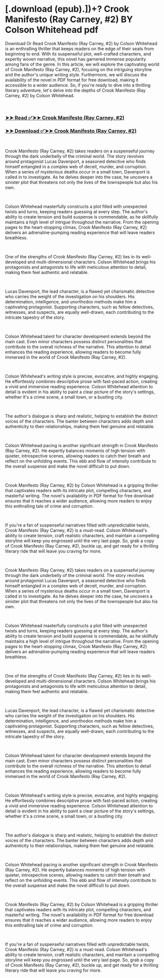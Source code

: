 # [.download (epub).])+? Crook Manifesto (Ray Carney, #2) BY Colson Whitehead pdf

<p>Download Or Read Crook Manifesto (Ray Carney, #2) by Colson Whitehead is an enthralling thriller that keeps readers on the edge of their seats from beginning to end. With its suspenseful plot, well-crafted characters, and expertly woven narrative, this novel has garnered immense popularity among fans of the genre. In this article, we will explore the captivating world of Crook Manifesto (Ray Carney, #2), focusing on the intriguing storyline and the author's unique writing style. Furthermore, we will discuss the availability of the novel in PDF format for free download, making it accessible to a wider audience. So, if you're ready to dive into a thrilling literary adventure, let's delve into the depths of Crook Manifesto (Ray Carney, #2) by Colson Whitehead.</p>
<p>&nbsp;</p>

### [➤➤ Read ✅➤➤ Crook Manifesto (Ray Carney, #2)](https://pdf2worldwide.blogspot.com/id/60585667)

### [➤➤ Download ✅➤➤ Crook Manifesto (Ray Carney, #2)](https://pdf2worldwide.blogspot.com/id/60585667)

<p>&nbsp;</p>
<p>Crook Manifesto (Ray Carney, #2) takes readers on a suspenseful journey through the dark underbelly of the criminal world. The story revolves around protagonist Lucas Davenport, a seasoned detective who finds himself entangled in a complex web of deceit, murder, and corruption. When a series of mysterious deaths occur in a small town, Davenport is called in to investigate. As he delves deeper into the case, he uncovers a sinister plot that threatens not only the lives of the townspeople but also his own.</p>
<p>&nbsp;</p>
<p>Colson Whitehead masterfully constructs a plot filled with unexpected twists and turns, keeping readers guessing at every step. The author's ability to create tension and build suspense is commendable, as he skillfully maintains a high level of intrigue throughout the narrative. From the opening pages to the heart-stopping climax, Crook Manifesto (Ray Carney, #2) delivers an adrenaline-pumping reading experience that will leave readers breathless.</p>
<p>&nbsp;</p>
<p>One of the strengths of Crook Manifesto (Ray Carney, #2) lies in its well-developed and multi-dimensional characters. Colson Whitehead brings his protagonists and antagonists to life with meticulous attention to detail, making them feel authentic and relatable.</p>
<p>&nbsp;</p>
<p>Lucas Davenport, the lead character, is a flawed yet charismatic detective who carries the weight of the investigation on his shoulders. His determination, intelligence, and unorthodox methods make him a captivating protagonist. Supporting characters, such as fellow detectives, witnesses, and suspects, are equally well-drawn, each contributing to the intricate tapestry of the story.</p>
<p>&nbsp;</p>
<p>Colson Whitehead talent for character development extends beyond the main cast. Even minor characters possess distinct personalities that contribute to the overall richness of the narrative. This attention to detail enhances the reading experience, allowing readers to become fully immersed in the world of Crook Manifesto (Ray Carney, #2).</p>
<p>&nbsp;</p>
<p>Colson Whitehead's writing style is precise, evocative, and highly engaging. He effortlessly combines descriptive prose with fast-paced action, creating a vivid and immersive reading experience. Colson Whitehead attention to detail is evident in his ability to paint a clear picture of the story's settings, whether it's a crime scene, a small town, or a bustling city.</p>
<p>&nbsp;</p>
<p>The author's dialogue is sharp and realistic, helping to establish the distinct voices of the characters. The banter between characters adds depth and authenticity to their relationships, making them feel genuine and relatable.</p>
<p>&nbsp;</p>
<p>Colson Whitehead pacing is another significant strength in Crook Manifesto (Ray Carney, #2). He expertly balances moments of high tension with quieter, introspective scenes, allowing readers to catch their breath and reflect on the unfolding events. This ebb and flow of intensity contribute to the overall suspense and make the novel difficult to put down.</p>
<p>&nbsp;</p>
<p>Crook Manifesto (Ray Carney, #2) by Colson Whitehead is a gripping thriller that captivates readers with its intricate plot, compelling characters, and masterful writing. The novel's availability in PDF format for free download ensures that it reaches a wider audience, allowing more readers to enjoy this enthralling tale of crime and corruption.</p>
<p>&nbsp;</p>
<p>If you're a fan of suspenseful narratives filled with unpredictable twists, Crook Manifesto (Ray Carney, #2) is a must-read. Colson Whitehead's ability to create tension, craft realistic characters, and maintain a compelling storyline will keep you engrossed until the very last page. So, grab a copy of Crook Manifesto (Ray Carney, #2), buckle up, and get ready for a thrilling literary ride that will leave you craving for more.</p>
<p>&nbsp;</p>
<p>Crook Manifesto (Ray Carney, #2) takes readers on a suspenseful journey through the dark underbelly of the criminal world. The story revolves around protagonist Lucas Davenport, a seasoned detective who finds himself entangled in a complex web of deceit, murder, and corruption. When a series of mysterious deaths occur in a small town, Davenport is called in to investigate. As he delves deeper into the case, he uncovers a sinister plot that threatens not only the lives of the townspeople but also his own.</p>
<p>&nbsp;</p>
<p>Colson Whitehead masterfully constructs a plot filled with unexpected twists and turns, keeping readers guessing at every step. The author's ability to create tension and build suspense is commendable, as he skillfully maintains a high level of intrigue throughout the narrative. From the opening pages to the heart-stopping climax, Crook Manifesto (Ray Carney, #2) delivers an adrenaline-pumping reading experience that will leave readers breathless.</p>
<p>&nbsp;</p>
<p>One of the strengths of Crook Manifesto (Ray Carney, #2) lies in its well-developed and multi-dimensional characters. Colson Whitehead brings his protagonists and antagonists to life with meticulous attention to detail, making them feel authentic and relatable.</p>
<p>&nbsp;</p>
<p>Lucas Davenport, the lead character, is a flawed yet charismatic detective who carries the weight of the investigation on his shoulders. His determination, intelligence, and unorthodox methods make him a captivating protagonist. Supporting characters, such as fellow detectives, witnesses, and suspects, are equally well-drawn, each contributing to the intricate tapestry of the story.</p>
<p>&nbsp;</p>
<p>Colson Whitehead talent for character development extends beyond the main cast. Even minor characters possess distinct personalities that contribute to the overall richness of the narrative. This attention to detail enhances the reading experience, allowing readers to become fully immersed in the world of Crook Manifesto (Ray Carney, #2).</p>
<p>&nbsp;</p>
<p>Colson Whitehead's writing style is precise, evocative, and highly engaging. He effortlessly combines descriptive prose with fast-paced action, creating a vivid and immersive reading experience. Colson Whitehead attention to detail is evident in his ability to paint a clear picture of the story's settings, whether it's a crime scene, a small town, or a bustling city.</p>
<p>&nbsp;</p>
<p>The author's dialogue is sharp and realistic, helping to establish the distinct voices of the characters. The banter between characters adds depth and authenticity to their relationships, making them feel genuine and relatable.</p>
<p>&nbsp;</p>
<p>Colson Whitehead pacing is another significant strength in Crook Manifesto (Ray Carney, #2). He expertly balances moments of high tension with quieter, introspective scenes, allowing readers to catch their breath and reflect on the unfolding events. This ebb and flow of intensity contribute to the overall suspense and make the novel difficult to put down.</p>
<p>&nbsp;</p>
<p>Crook Manifesto (Ray Carney, #2) by Colson Whitehead is a gripping thriller that captivates readers with its intricate plot, compelling characters, and masterful writing. The novel's availability in PDF format for free download ensures that it reaches a wider audience, allowing more readers to enjoy this enthralling tale of crime and corruption.</p>
<p>&nbsp;</p>
<p>If you're a fan of suspenseful narratives filled with unpredictable twists, Crook Manifesto (Ray Carney, #2) is a must-read. Colson Whitehead's ability to create tension, craft realistic characters, and maintain a compelling storyline will keep you engrossed until the very last page. So, grab a copy of Crook Manifesto (Ray Carney, #2), buckle up, and get ready for a thrilling literary ride that will leave you craving for more.</p>
<p>&nbsp;</p>

